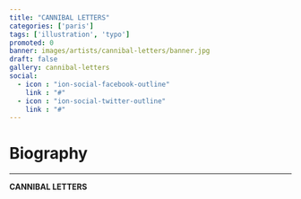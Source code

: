 ```yaml
---
title: "CANNIBAL LETTERS"
categories: ['paris']
tags: ['illustration', 'typo']
promoted: 0
banner: images/artists/cannibal-letters/banner.jpg
draft: false
gallery: cannibal-letters
social:
  - icon : "ion-social-facebook-outline"
    link : "#"
  - icon : "ion-social-twitter-outline"
    link : "#"
---
```


# Biography
---

**CANNIBAL LETTERS**